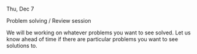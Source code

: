 <div class="recitation">



<div class="column_date">
<p markdown="block">

Thu, Dec 7

</p>
</div>


<div class="column_recitation" >
<p markdown="block">

Problem solving / Review session 

We will be working on whatever problems you want to see solved. 
Let us know ahead of time if there are particular problems you want to see solutions to. 

</p>
</div>


</div>
